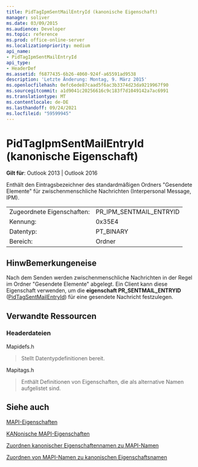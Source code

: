 ```yaml
---
title: PidTagIpmSentMailEntryId (kanonische Eigenschaft)
manager: soliver
ms.date: 03/09/2015
ms.audience: Developer
ms.topic: reference
ms.prod: office-online-server
ms.localizationpriority: medium
api_name:
- PidTagIpmSentMailEntryId
api_type:
- HeaderDef
ms.assetid: f6877435-6b26-4060-924f-a65591ad9538
description: 'Letzte Änderung: Montag, 9. März 2015'
ms.openlocfilehash: 0efc6ede87caad5f6ac3b3374d23da9219967f90
ms.sourcegitcommit: a1d9041c20256616c9c183f7d1049142a7ac6991
ms.translationtype: MT
ms.contentlocale: de-DE
ms.lasthandoff: 09/24/2021
ms.locfileid: "59599945"
---
```

# <a name="pidtagipmsentmailentryid-canonical-property"></a>PidTagIpmSentMailEntryId (kanonische Eigenschaft)

  
  
**Gilt für**: Outlook 2013 | Outlook 2016 
  
Enthält den Eintragsbezeichner des standardmäßigen Ordners "Gesendete Elemente" für zwischenmenschliche Nachrichten (Interpersonal Message, IPM). 
  
|||
|:-----|:-----|
|Zugeordnete Eigenschaften:  <br/> |PR_IPM_SENTMAIL_ENTRYID  <br/> |
|Kennung:  <br/> |0x35E4  <br/> |
|Datentyp:  <br/> |PT_BINARY  <br/> |
|Bereich:  <br/> |Ordner  <br/> |
   
## <a name="remarks"></a>HinwBemerkungeneise

Nach dem Senden werden zwischenmenschliche Nachrichten in der Regel im Ordner "Gesendete Elemente" abgelegt. Ein Client kann diese Eigenschaft verwenden, um die **eigenschaft PR_SENTMAIL_ENTRYID** ([PidTagSentMailEntryId](pidtagsentmailentryid-canonical-property.md)) für eine gesendete Nachricht festzulegen. 
  
## <a name="related-resources"></a>Verwandte Ressourcen

### <a name="header-files"></a>Headerdateien

Mapidefs.h
  
> Stellt Datentypdefinitionen bereit.
    
Mapitags.h
  
> Enthält Definitionen von Eigenschaften, die als alternative Namen aufgelistet sind.
    
## <a name="see-also"></a>Siehe auch



[MAPI-Eigenschaften](mapi-properties.md)
  
[KANonische MAPI-Eigenschaften](mapi-canonical-properties.md)
  
[Zuordnen kanonischer Eigenschaftennamen zu MAPI-Namen](mapping-canonical-property-names-to-mapi-names.md)
  
[Zuordnen von MAPI-Namen zu kanonischen Eigenschaftsnamen](mapping-mapi-names-to-canonical-property-names.md)

